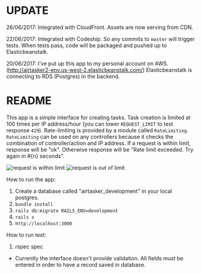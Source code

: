 # UPDATE
26/06/2017: Integrated with CloudFront. Assets are now serving from CDN.

22/06/2017: Integrated with Codeship. So any commits to `master` will trigger tests. When tests pass, code will be packaged and pushed up to Elasticbeanstalk.

20/06/2017: I've put up this app to my personal account on AWS. (http://airtasker2-env.us-west-2.elasticbeanstalk.com/) Elasticbeanstalk is connecting to RDS (Postgres) in the backend.

# README

This app is a simple interface for creating tasks. Task creation is limited at 100 times per IP address/hour (you can lower `REQUEST_LIMIT` to test response `429`). Rate-limiting is provided by a module called `RateLimiting`. `RateLimiting` can be used on any controllers because it checks the combination of controller/action and IP address. If a request is within limit, response will be "ok". Otherwise response will be "Rate limit exceeded. Try again in #{n} seconds".

![request is within limit](http://i.imgur.com/Y2iXApD.png)
![request is out of limit](http://i.imgur.com/RVxZIHe.png)

How to run the app:
1. Create a database called "airtasker_development" in your local postgres.
2. `bundle install`
2. `rails db:migrate RAILS_ENV=development`
3. `rails s`
4. `http://localhost:3000`

How to run test:
1. rspec spec

* Currently the interface doesn't provide validation. All fields must be entered in order to have a record saved in database.
